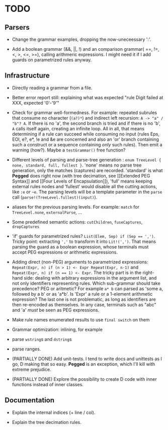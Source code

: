 TODO
====

Parsers
-------

- Change the grammar examples, dropping the now-uneceessary ':'.

- Add a boolean grammar (&&, ||, !) and an comparison grammar( ==, !=, <, >, <=, >=), calling arithmeric expressions. I might need it if I add guards on parametrized rules anyway.

Infrastructure
--------------

- Directly reading a grammar from a file.

- Better error report still: explaining what was expected "rule Digit failed at XXX, expected '0'-'9'"

-  Check for grammar well-formedness. For example: repeated subrules that consume no character (`(a?)*`) and indirect left recursion: `A -> "a" / "b"? A`. If there is no 'a', the second branch is tried and if there is no 'b', `A` calls itself again, creating an infinite loop. All in all, that means determining if a rule can succeed while consuming no input (rules Eps, EOI, e?, e*, !e and &e are concerned and also an 'or' branch containing such a construct or a sequence containing *only* such rules). Then emit a warning (how?). Maybe a `testGrammar()` free function?

- Different levels of parsing and parse-tree generation : `enum TreeLevel { none, standard, full, fullest }`. 'none' means no parse tree generation, only the matches (captures) are recorded. 'standard' is what **Pegged** does right now (with tree decimation, see [[Extended PEG Syntax]] and [[Four Levels of Encapsulation]]), 'full' means keeping external rules nodes and 'fullest' would disable all the cutting actions, like `:e` or `~e`. The parsing levels will be a template parameter in the `parse` call (`parse!(TreeLevel.fullest)(input)`).

- aliases for the previous parsing levels. For example: `match` for `TreeLevel.none`, `externalParse`, ...

- Some predefined semantic actions: `cutChildren`, `fuseCaptures`, `dropCaptures`

- 'if' guards for parametrized rules? `List(Elem, Sep) if (Sep == ',')`. Tricky point: extracting `','` to transform it into `Lit!(',')`. That means parsing the guard as a boolean expression, whose terminals must accept PEG expressions or arithmetic expressions.

- Adding direct (non-PEG) arguments to parametrized expressions: `Repeat(Expr, n) if (n > 1) <- Expr Repeat(Expr, n-1)` and `Repeat(Expr, n) if (n == 1) <- Expr`. The tricky part is in the right-hand side: dealing with arbitrary expressions in the argument list, and not only identifiers representing rules. Which sub-grammar should take precedence? PEG or aritmetic? For example `a* b` can parsed as 'some a, followed by a b' or as 'a*b'. Is 'Expr' a rule or a 1-element arithmetic expression? The last one is not problematic, as long as identifiers are then re-encoded as themselves. In any case, terminals such as "abc" and 'a' *must* be seen as PEG expressions.

- Make rule names enumerated results to use `final switch` on them

- Grammar optimization: inlining, for example

- parse `wstring`s and `dstring`s

- parse ranges.

- (PARTIALLY DONE) Add unit-tests. I tend to write docs and unittests as I go, D making that so easy. **Pegged** is an exception, which I'll kill with extreme prejudice.

- (PARTIALLY DONE) Explore the possibility to create D code with inner functions instead of inner classes.

Documentation
-------------

- Explain the internal indices (+ line / col).

- Explain the tree decimation rules.